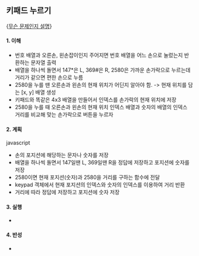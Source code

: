 ## 키패드 누르기
{[무슨 문제인지 설명](https://school.programmers.co.kr/learn/courses/30/lessons/67256?language=java)}

#### 1. 이해
- 번호 배열과 오른손, 왼손잡이인지 주어지면 번호 배열을 어느 손으로 눌렀는지 반환하는 문자열 출력
- 배열을 하나씩 돌면서 147*은 L, 369#은 R, 2580은 가까운 손가락으로 누르는데 거리가 같으면 편한 손으로 누름
- 2580을 누를 땐 오른손과 왼손의 현재 위치가 어딘지 알아야 함. -> 현재 위치를 담는 [x, y] 배열 생성
- 키패드와 똑같은 4x3 배열을 만들어서 인덱스를 손가락의 현재 위치에 저장
- 2580을 누를 때 오른손과 왼손의 현재 위치 인덱스 배열과 숫자의 배열의 인덱스 거리를 비교해 맞는 손가락으로 버튼을 누르자

#### 2. 계획
javascript
- 손의 포지션에 해당하는 문자나 숫자를 저장
- 배열을 하나씩 돌면서 147일땐 L, 369일땐 R을 정답에 저장하고 포지션에 숫자를 저장
- 2580이면 현재 포지션(숫자)과 2580을 거리를 구하는 함수에 전달
- keypad 객체에서 현재 포지션의 인덱스와 숫자의 인덱스를 이용하여 거리 반환
- 거리에 따라 정답에 저장하고 포지션에 숫자 저장

#### 3. 실행
- 

#### 4. 반성
- 
